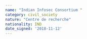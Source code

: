 ```yaml
---
name: "Indian Infosec Consortium "
category: civil_society
nature: "Centre de recherche"
nationality: IND
date_signed: '2018-11-12'
---
```

    
